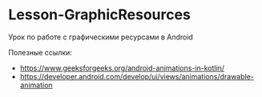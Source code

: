 # Lesson-GraphicResources

Урок по работе с графическими ресурсами в Android

Полезные ссылки:
+ https://www.geeksforgeeks.org/android-animations-in-kotlin/
+ https://developer.android.com/develop/ui/views/animations/drawable-animation
